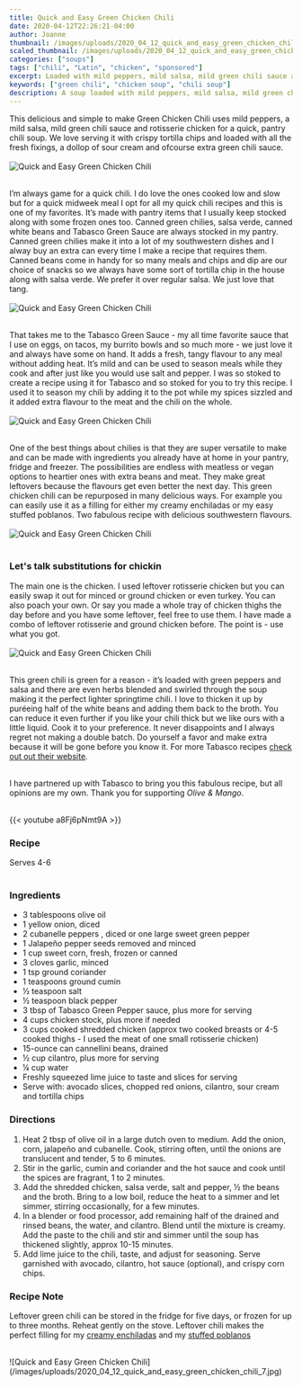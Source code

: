 ```yaml
---
title: Quick and Easy Green Chicken Chili
date: 2020-04-12T22:26:21-04:00
author: Joanne
thumbnail: /images/uploads/2020_04_12_quick_and_easy_green_chicken_chili_1.jpg
scaled_thumbnail: /images/uploads/2020_04_12_quick_and_easy_green_chicken_chili_0.jpg
categories: ["soups"]
tags: ["chili", "Latin", "chicken", "sponsored"]
excerpt: Loaded with mild peppers, mild salsa, mild green chili sauce and rotisserie chicken for a quick, pantry chili soup.
keywords: ["green chili", "chicken soup", "chili soup"]
description: A soup loaded with mild peppers, mild salsa, mild green chili sauce and rotisserie chicken for a quick, pantry chili soup
---
```


This delicious and simple to make Green Chicken Chili uses mild peppers, a mild salsa, mild green chili sauce and rotisserie chicken for a quick, pantry chili soup. We love serving it with crispy tortilla chips and loaded with all the fresh fixings, a dollop of sour cream and ofcourse extra green chili sauce.
</br>
</br>
![Quick and Easy Green Chicken Chili](/images/uploads/2020_04_12_quick_and_easy_green_chicken_chili_2.jpg)
</br>
</br>

I’m always game for a quick chili. I do love the ones cooked low and slow but for a quick midweek meal I opt for all my quick chili recipes and this is one of my favorites. It’s made with pantry items that I usually keep stocked along with some frozen ones too. Canned green chilies, salsa verde, canned white beans and Tabasco Green Sauce are always stocked in my pantry. Canned green chilies make it into a lot of my southwestern dishes and I alway buy an extra can every time I make a recipe that requires them. Canned beans come in handy for so many meals and chips and dip are our choice of snacks so we always have some sort of tortilla chip in the house along with salsa verde. We prefer it over regular salsa. We just love that tang.
</br>
</br>
![Quick and Easy Green Chicken Chili](/images/uploads/2020_04_12_quick_and_easy_green_chicken_chili_3.jpg)
</br>
</br>

That takes me to the Tabasco Green Sauce - my all time favorite sauce that I use on eggs, on tacos, my burrito bowls and so much more - we just love it and always have some on hand. It adds a fresh, tangy flavour to any meal without adding heat. It’s mild and can be used to season meals while they cook and after just like you would use salt and pepper.  I was so stoked to create a recipe using it for Tabasco and so stoked for you to try this recipe. I used it to season my chili by adding it to the pot while my spices sizzled and it added extra flavour to the meat and the chili on the whole. 
</br>
</br>
![Quick and Easy Green Chicken Chili](/images/uploads/2020_04_12_quick_and_easy_green_chicken_chili_4.jpg)
</br>
</br>

One of the best things about chilies is that they are super versatile to make and can be made with ingredients you already have at home in your pantry, fridge and freezer. The possibilities are endless with meatless or vegan options to heartier ones with extra beans and meat. They make great leftovers because the flavours get even better the next day. This green chicken chili can be repurposed in many delicious ways. For example you can easily use it as a filling for either my creamy enchiladas or my easy stuffed poblanos. Two fabulous recipe with delicious southwestern flavours.
</br>
</br>
![Quick and Easy Green Chicken Chili](/images/uploads/2020_04_12_quick_and_easy_green_chicken_chili_5.jpg)
</br>
</br>

### Let's talk substitutions for chickin
The main one is the chicken. I used leftover rotisserie chicken but you can easily swap it out for minced or ground chicken or even turkey. You can also poach your own. Or say you made a whole tray of chicken thighs the day before and you have some leftover, feel free to use them. I have made a combo of leftover rotisserie and ground chicken before. The point is - use what you got.
</br>
</br>
![Quick and Easy Green Chicken Chili](/images/uploads/2020_04_12_quick_and_easy_green_chicken_chili_6.jpg)
</br>
</br>

This green chili is green for a reason - it’s loaded with green peppers and salsa and there are even herbs blended and swirled through the soup making it the perfect lighter springtime chili. I love to thicken it up by puréeing half of the white beans and adding them back to the broth. You can reduce it even further if you like your chili thick but we like ours with a little liquid. Cook it to your preference. It never disappoints and I always regret not making a double batch. Do yourself a favor and make extra because it will be gone before you know it. For more Tabasco recipes [check out out their website](https://www.tabascosauce.ca/).
</br>
</br>

I have partnered up with Tabasco to bring you this fabulous recipe, but all opinions are my own. Thank you for supporting _Olive & Mango_.
</br>
</br>

{{< youtube a8Fj6pNmt9A >}}
</br>

### Recipe
Serves 4-6
</br>
</br>

### Ingredients

* <span itemprop="ingredients">3 tablespoons olive oil</span>
* <span itemprop="ingredients">1 yellow onion, diced</span>
* <span itemprop="ingredients">2 cubanelle peppers , diced  or one large sweet green pepper  </span>
* <span itemprop="ingredients">1 Jalapeño pepper seeds removed and  minced  </span>
* <span itemprop="ingredients">1 cup sweet corn, fresh, frozen or canned  </span>
* <span itemprop="ingredients">3 cloves garlic, minced</span>
* <span itemprop="ingredients">1 tsp ground coriander  </span>
* <span itemprop="ingredients">1 teaspoons ground cumin</span>
* <span itemprop="ingredients">&frac12; teaspoon salt</span>
* <span itemprop="ingredients">&frac12; teaspoon black pepper</span>
* <span itemprop="ingredients">3 tbsp of Tabasco Green Pepper sauce, plus more for serving  </span>
* <span itemprop="ingredients">4 cups chicken stock, plus more if needed  </span>
* <span itemprop="ingredients">3 cups cooked shredded chicken (approx two cooked breasts or 4-5 cooked thighs - I used the meat of one small </span>rotisserie chicken)  
* <span itemprop="ingredients">15-ounce can cannellini beans, drained</span>
* <span itemprop="ingredients">&frac12; cup cilantro, plus more for serving  </span>
* <span itemprop="ingredients">&frac14; cup water</span>
* <span itemprop="ingredients">Freshly squeezed lime juice to taste and slices for serving</span>
* <span itemprop="ingredients">Serve with: avocado slices, chopped red onions, cilantro, sour cream and tortilla chips  </span>

### Directions

1. Heat 2 tbsp of olive oil in a large dutch oven to medium. Add the onion, corn, jalapeño and cubanelle. Cook, stirring often, until the onions are translucent and tender, 5 to 6 minutes.  
1. Stir in the garlic, cumin and coriander and the hot sauce and cook until the spices are fragrant, 1 to 2 minutes.  
1. Add the shredded chicken, salsa verde, salt and pepper, &frac12; the beans and the broth. Bring to a low boil, reduce the heat to a simmer and let simmer, stirring occasionally, for a few minutes.
1. In a blender or food processor, add remaining half of the drained and rinsed beans, the water, and cilantro. Blend until the mixture is creamy. Add the paste to the chili and stir and simmer until the soup has thickened slightly, approx 10-15 minutes.  
1. Add lime juice to the chili, taste, and adjust for seasoning. Serve garnished with avocado, cilantro, hot sauce (optional), and crispy corn chips.


### Recipe Note
Leftover green chili can be stored in the fridge for five days, or frozen for up to three months. Reheat gently on the stove. Leftover chili makes the perfect filling for my [creamy enchiladas](https://www.oliveandmango.com/stellar-creamy-enchiladas/) and my [stuffed poblanos](https://www.oliveandmango.com/easy-stuffed-poblano-peppers/)

</br>
![Quick and Easy Green Chicken Chili](/images/uploads/2020_04_12_quick_and_easy_green_chicken_chili_7.jpg)